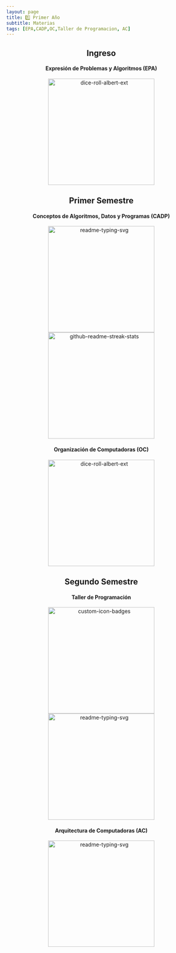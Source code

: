 ```yaml
---
layout: page
title: 1️⃣ Primer Año
subtitle: Materias
tags: [EPA,CADP,OC,Taller de Programacion, AC]
---
```


<div align = "center">
 

<h2>Ingreso</h2>

<h4>Expresión de Problemas y Algoritmos (EPA)</h4>



<a href="https://github.com/Fabian-Martinez-Rincon/EPA"><img width="282" src="https://denvercoder1-github-readme-stats.vercel.app/api/pin/?username=Fabian-Martinez-Rincon&repo=EPA&theme=react&bg_color=1F223E&title_color=00000&icon_color=F8D866&hide_border=true&show_icons=false" alt="dice-roll-albert-ext"></a>


<!--1F223E-->

<h2>Primer Semestre</h2>

<h4>Conceptos de Algoritmos, Datos y Programas (CADP)</h4>



<a href="https://github.com/Fabian-Martinez-Rincon/CADP"><img width="282" src="https://denvercoder1-github-readme-stats.vercel.app/api/pin/?username=Fabian-Martinez-Rincon&repo=CADP&theme=react&bg_color=1F223E&title_color=00000&icon_color=F8D866&hide_border=true&show_icons=false" alt="readme-typing-svg"></a>
<a href="https://github.com/OmgCopito95/CADP"><img width="282" src="https://denvercoder1-github-readme-stats.vercel.app/api/pin/?username=OmgCopito95&repo=CADP&theme=react&bg_color=1F223E&title_color=F85D7F&icon_color=F8D866&hide_border=true&show_icons=false" alt="github-readme-streak-stats"></a>


<h4>Organización de Computadoras (OC)</h4>

<a href="https://github.com/Fabian-Martinez-Rincon/Organizacion_de_Computadoras"><img width="282" src="https://denvercoder1-github-readme-stats.vercel.app/api/pin/?username=Fabian-Martinez-Rincon&repo=Organizacion_de_Computadoras&theme=react&bg_color=1F223E&title_color=00000&icon_color=F8D866&hide_border=true&show_icons=false" alt="dice-roll-albert-ext"></a>


<h2>Segundo Semestre</h2>

<h4>Taller de Programación</h4>


<a href="https://github.com/Fabian-Martinez-Rincon/Taller-de-Programacion"><img width="282" src="https://denvercoder1-github-readme-stats.vercel.app/api/pin/?username=Fabian-Martinez-Rincon&repo=Taller-de-Programacion&theme=react&bg_color=1F223E&title_color=00000&icon_color=F8D866&hide_border=true&show_icons=false" alt="custom-icon-badges"></a>
<a href="https://github.com/OmgCopito95/Taller-de-Programacion"><img width="282" src="https://denvercoder1-github-readme-stats.vercel.app/api/pin/?username=OmgCopito95&repo=Taller-de-Programacion&hide_border=true&bg_color=1F223E&title_color=F85D7F&icon_color=F8D866&theme=react&show_icons=false" alt="readme-typing-svg"></a>


<h4>Arquitectura de Computadoras (AC)</h4>

<a href="https://github.com/Fabian-Martinez-Rincon/Arquitectura-de-Computadoras"><img width="282" src="https://denvercoder1-github-readme-stats.vercel.app/api/pin/?username=Fabian-Martinez-Rincon&repo=Arquitectura-de-Computadoras&theme=react&bg_color=1F223E&title_color=00000&icon_color=F8D866&hide_border=true&show_icons=false" alt="readme-typing-svg"></a>



</div>